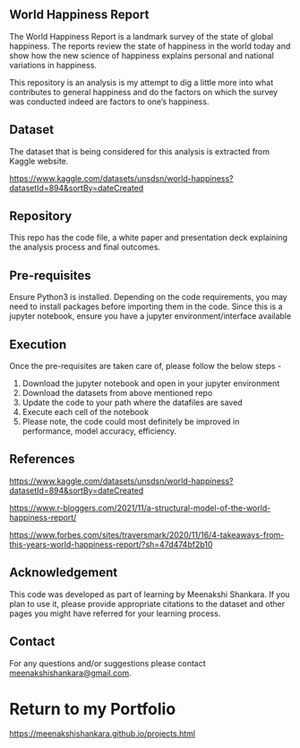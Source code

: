 ## World Happiness Report
The World Happiness Report is a landmark survey of the state of global happiness. 
The reports review the state of happiness in the world today and show how the new science of happiness explains personal and national variations in happiness.

This repository is an analysis is my attempt to dig a little more into what contributes to general happiness 
and do the factors on which the survey was conducted indeed are factors to one’s happiness.

## Dataset
The dataset that is being considered for this analysis is extracted from Kaggle website.

https://www.kaggle.com/datasets/unsdsn/world-happiness?datasetId=894&sortBy=dateCreated 

## Repository 
This repo has the code file, a white paper and presentation deck explaining the analysis process and final outcomes.

## Pre-requisites
Ensure Python3 is installed.
Depending on the code requirements, you may need to install packages before importing them in the code.
Since this is a jupyter notebook, ensure you have a jupyter environment/interface available

## Execution
Once the pre-requisites are taken care of, please follow the below steps - 
1. Download the jupyter notebook and open in your jupyter environment
2. Download the datasets from above mentioned repo
3. Update the code to your path where the datafiles are saved
4. Execute each cell of the notebook
5. Please note, the code could most definitely be improved in performance, model accuracy, efficiency.

## References
https://www.kaggle.com/datasets/unsdsn/world-happiness?datasetId=894&sortBy=dateCreated

https://www.r-bloggers.com/2021/11/a-structural-model-of-the-world-happiness-report/ 

https://www.forbes.com/sites/traversmark/2020/11/16/4-takeaways-from-this-years-world-happiness-report/?sh=47d474bf2b10 

## Acknowledgement 
This code was developed as part of learning by Meenakshi Shankara.
If you plan to use it, please provide appropriate citations to the dataset and other pages you might have referred for your learning process.

## Contact
For any questions and/or suggestions please contact meenakshishankara@gmail.com.

# Return to my Portfolio
https://meenakshishankara.github.io/projects.html 
